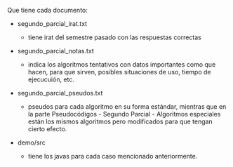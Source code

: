 Que tiene cada documento:

- segundo_parcial_irat.txt
	- tiene irat del semestre pasado con las respuestas correctas

- segundo_parcial_notas.txt
	- indica los algoritmos tentativos con datos importantes como que hacen, para que sirven, posibles situaciones de uso, tiempo de ejecucuión, etc.
	

- segundo_parcial_pseudos.txt
	- pseudos para cada algoritmo en su forma estándar, mientras que en la parte Pseudocódigos - Segundo Parcial - Algoritmos especiales están los mismos algoritmos pero modificados para que tengan cierto efecto.

- demo/src
	- tiene los javas para cada caso mencionado anteriormente.

